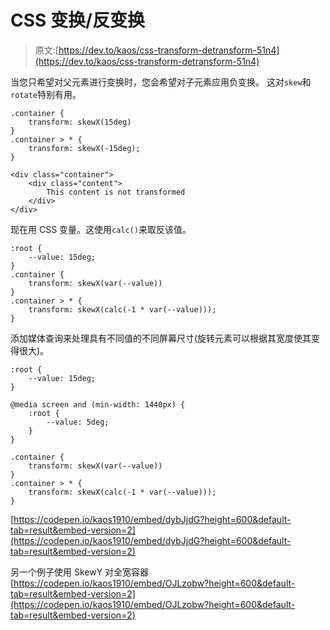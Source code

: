 # CSS 变换/反变换

> 原文:[https://dev.to/kaos/css-transform-detransform-51n4](https://dev.to/kaos/css-transform-detransform-51n4)

当您只希望对父元素进行变换时，您会希望对子元素应用负变换。
这对`skew`和`rotate`特别有用。

```
.container {
    transform: skewX(15deg)
}
.container > * {
    transform: skewX(-15deg);
} 
```

```
<div class="container">
    <div class="content">
        This content is not transformed
    </div>
</div> 
```

现在用 CSS 变量。这使用`calc()`来取反该值。

```
:root {
    --value: 15deg;
}
.container {
    transform: skewX(var(--value))
}
.container > * {
    transform: skewX(calc(-1 * var(--value)));
} 
```

添加媒体查询来处理具有不同值的不同屏幕尺寸(旋转元素可以根据其宽度使其变得很大)。

```
:root {
    --value: 15deg;
}

@media screen and (min-width: 1440px) {
    :root {
        --value: 5deg;
    }
}

.container {
    transform: skewX(var(--value))
}
.container > * {
    transform: skewX(calc(-1 * var(--value)));
} 
```

[https://codepen.io/kaos1910/embed/dybJjdG?height=600&default-tab=result&embed-version=2](https://codepen.io/kaos1910/embed/dybJjdG?height=600&default-tab=result&embed-version=2)

另一个例子使用 SkewY 对全宽容器
[https://codepen.io/kaos1910/embed/OJLzobw?height=600&default-tab=result&embed-version=2](https://codepen.io/kaos1910/embed/OJLzobw?height=600&default-tab=result&embed-version=2)